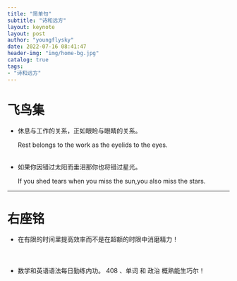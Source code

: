 ```yaml
---
title: "简单句"
subtitle: "诗和远方"
layout: keynote
layout: post
author: "youngflysky"
date: 2022-07-16 08:41:47
header-img: "img/home-bg.jpg"
catalog: true
tags:
- "诗和远方"
---
```



# 飞鸟集

- 休息与工作的关系，正如眼睑与眼睛的关系。

  Rest belongs to the work as the eyelids to the eyes.<br/><br/>


- 如果你因错过太阳而垂泪那你也将错过星光。

  If you shed tears when you miss the sun,you also miss the stars.<br/>



---



# 右座铭

- 在有限的时间里提高效率而不是在超额的时限中消磨精力！<br/><br/>　

- 数学和英语语法每日勤练内功。
  408 、单词 和 政治 概熟能生巧尔！<br/>